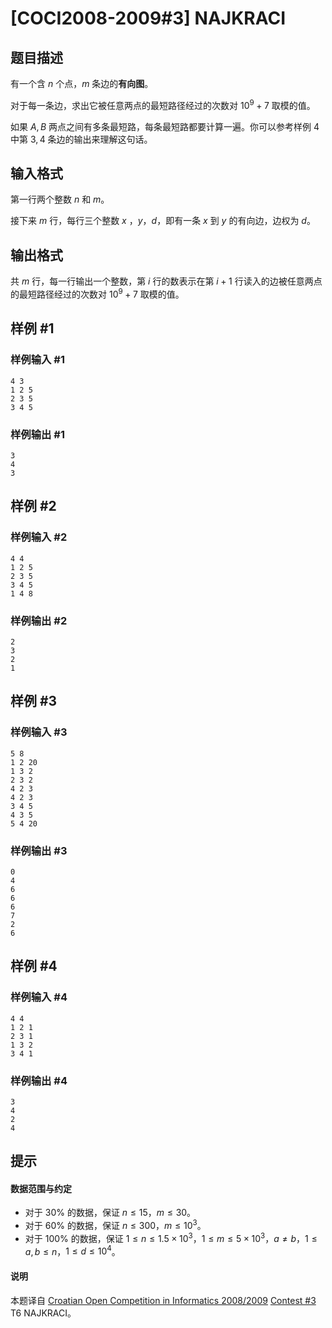 # [COCI2008-2009#3] NAJKRACI

## 题目描述

有一个含 $n$ 个点，$m$ 条边的**有向图**。

对于每一条边，求出它被任意两点的最短路径经过的次数对 $10^9+7$ 取模的值。

如果 $A, B$ 两点之间有多条最短路，每条最短路都要计算一遍。你可以参考样例 $4$ 中第 $3, 4$ 条边的输出来理解这句话。

## 输入格式

第一行两个整数 $n$ 和 $m$。

接下来 $m$ 行，每行三个整数 $x$ ，$y$，$d$，即有一条 $x$ 到 $y$ 的有向边，边权为 $d$。

## 输出格式

共 $m$ 行，每一行输出一个整数，第 $i$ 行的数表示在第 $i+1$ 行读入的边被任意两点的最短路径经过的次数对 $10^9+7$ 取模的值。

## 样例 #1

### 样例输入 #1
```
4 3
1 2 5
2 3 5
3 4 5
```

### 样例输出 #1

```
3
4
3
```

## 样例 #2

### 样例输入 #2
```
4 4
1 2 5
2 3 5
3 4 5
1 4 8
```

### 样例输出 #2

```
2
3
2
1
```

## 样例 #3

### 样例输入 #3
```
5 8
1 2 20
1 3 2
2 3 2
4 2 3
4 2 3
3 4 5
4 3 5
5 4 20
```

### 样例输出 #3

```
0
4
6
6
6
7
2
6
```

## 样例 #4

### 样例输入 #4
```
4 4
1 2 1
2 3 1
1 3 2
3 4 1
```

### 样例输出 #4

```
3
4
2
4
```

## 提示

#### 数据范围与约定
- 对于 $30\%$ 的数据，保证 $n\le 15$，$m\le 30$。
- 对于 $60\%$ 的数据，保证 $n\le 300$，$m\le 10^3$。
- 对于 $100\%$ 的数据，保证 $1\le n\le 1.5\times 10^3$，$1\le m\le 5\times 10^3$，$a\neq b$，$1\le a,b\le n$，$1\le d\le 10^4$。
#### 说明
本题译自 [Croatian Open Competition in Informatics 2008/2009](https://hsin.hr/coci/archive/2008_2009) [Contest #3](https://hsin.hr/coci/archive/2008_2009/contest3_tasks.pdf) T6 NAJKRACI。
